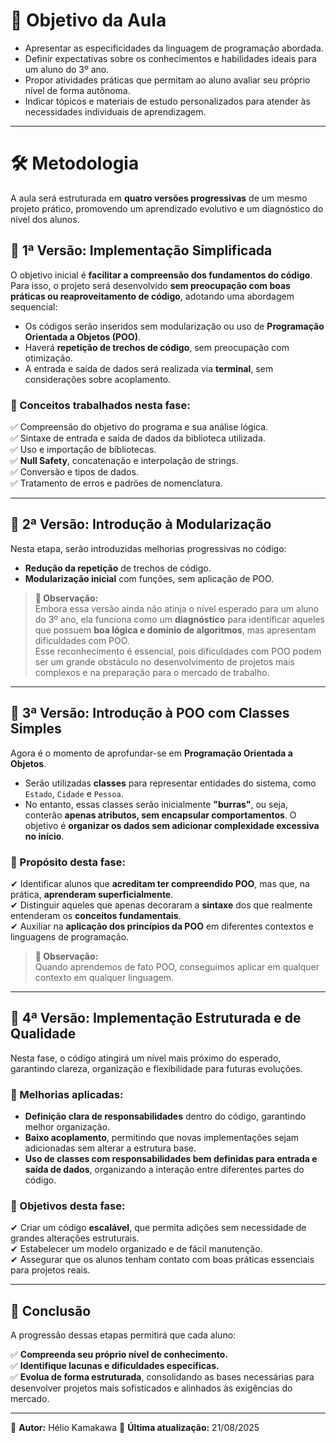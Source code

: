 # 📌 Objetivo da Aula

- Apresentar as especificidades da linguagem de programação abordada.
- Definir expectativas sobre os conhecimentos e habilidades ideais para um aluno do 3º ano.
- Propor atividades práticas que permitam ao aluno avaliar seu próprio nível de forma autônoma.
- Indicar tópicos e materiais de estudo personalizados para atender às necessidades individuais de aprendizagem.

---

# 🛠 Metodologia

A aula será estruturada em **quatro versões progressivas** de um mesmo projeto prático, promovendo um aprendizado evolutivo e um diagnóstico do nível dos alunos.

## 🔹 1ª Versão: Implementação Simplificada  

O objetivo inicial é **facilitar a compreensão dos fundamentos do código**. Para isso, o projeto será desenvolvido **sem preocupação com boas práticas ou reaproveitamento de código**, adotando uma abordagem sequencial:

- Os códigos serão inseridos sem modularização ou uso de **Programação Orientada a Objetos (POO)**.
- Haverá **repetição de trechos de código**, sem preocupação com otimização.
- A entrada e saída de dados será realizada via **terminal**, sem considerações sobre acoplamento.

### 📌 Conceitos trabalhados nesta fase:

✅ Compreensão do objetivo do programa e sua análise lógica.  
✅ Sintaxe de entrada e saída de dados da biblioteca utilizada.  
✅ Uso e importação de bibliotecas.  
✅ **Null Safety**, concatenação e interpolação de strings.  
✅ Conversão e tipos de dados.  
✅ Tratamento de erros e padrões de nomenclatura.  

---

## 🔹 2ª Versão: Introdução à Modularização  

Nesta etapa, serão introduzidas melhorias progressivas no código:

- **Redução da repetição** de trechos de código.
- **Modularização inicial** com funções, sem aplicação de POO.

> **📢 Observação:**  
> Embora essa versão ainda não atinja o nível esperado para um aluno do 3º ano, ela funciona como um **diagnóstico** para identificar aqueles que possuem **boa lógica e domínio de algoritmos**, mas apresentam dificuldades com POO.  
> Esse reconhecimento é essencial, pois dificuldades com POO podem ser um grande obstáculo no desenvolvimento de projetos mais complexos e na preparação para o mercado de trabalho.  

---

## 🔹 3ª Versão: Introdução à POO com Classes Simples  

Agora é o momento de aprofundar-se em **Programação Orientada a Objetos**.

- Serão utilizadas **classes** para representar entidades do sistema, como `Estado`, `Cidade` e `Pessoa`.
- No entanto, essas classes serão inicialmente **"burras"**, ou seja, conterão **apenas atributos, sem encapsular comportamentos**. O objetivo é **organizar os dados sem adicionar complexidade excessiva no início**.

### 🎯 Propósito desta fase:

✔ Identificar alunos que **acreditam ter compreendido POO**, mas que, na prática, **aprenderam superficialmente**.  
✔ Distinguir aqueles que apenas decoraram a **sintaxe** dos que realmente entenderam os **conceitos fundamentais**.  
✔ Auxiliar na **aplicação dos princípios da POO** em diferentes contextos e linguagens de programação.  

> **📢 Observação:**  
> Quando aprendemos de fato POO, conseguimos aplicar em qualquer contexto em qualquer linguagem.  

---
## 🔹 4ª Versão: Implementação Estruturada e de Qualidade  

Nesta fase, o código atingirá um nível mais próximo do esperado, garantindo clareza, organização e flexibilidade para futuras evoluções.  

### 🔑 Melhorias aplicadas:

- **Definição clara de responsabilidades** dentro do código, garantindo melhor organização.
- **Baixo acoplamento**, permitindo que novas implementações sejam adicionadas sem alterar a estrutura base.
- **Uso de classes com responsabilidades bem definidas para entrada e saída de dados**, organizando a interação entre diferentes partes do código.

### 📌 Objetivos desta fase:

✔ Criar um código **escalável**, que permita adições sem necessidade de grandes alterações estruturais.  
✔ Estabelecer um modelo organizado e de fácil manutenção.  
✔ Assegurar que os alunos tenham contato com boas práticas essenciais para projetos reais.  

---

## 🚀 Conclusão

A progressão dessas etapas permitirá que cada aluno:

✅ **Compreenda seu próprio nível de conhecimento.**  
✅ **Identifique lacunas e dificuldades específicas.**  
✅ **Evolua de forma estruturada**, consolidando as bases necessárias para desenvolver projetos mais sofisticados e alinhados às exigências do mercado.  

---

📌 **Autor:** Hélio Kamakawa
📅 **Última atualização:** 21/08/2025
